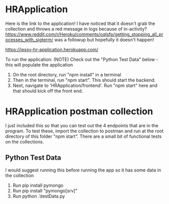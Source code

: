 # HRApplication

Here is the link to the application! I have noticed that it doesn't grab the collection and throws a red message in logs because of in-activity? https://www.reddit.com/r/Heroku/comments/oqlsfp/getting_stopping_all_processes_with_sigterm/ was a followup but hopefully it doesn't happen!

https://jessy-hr-application.herokuapp.com/

To run the application:
(NOTE) Check out the "Python Test Data" below - this will populate the application

1. On the root directory, run "npm install" in a terminal
2. Then in the terminal, run "npm start". This should start the backend.
3. Next, navigate to 'HRApplication/frontend'. Run "npm start" here and that should kick off the front end. 


# HRApplication postman collection
I just included this so that you can test out the 4 endpoints that are in the program. To test these, import the collection to postman and run at the root directory of this folder "npm start". There are a small bit of functional tests on the collections.

## Python Test Data
I would suggest running this before running the app so it has some data in the collection
1. Run pip install pymongo
2. Run pip install "pymongo[srv]"
3. Run python .\testData.py

